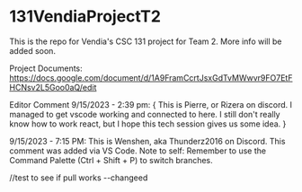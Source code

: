 # 131VendiaProjectT2

This is the repo for Vendia's CSC 131 project for Team 2. More info will be added soon.

Project Documents:
https://docs.google.com/document/d/1A9FramCcrtJsxGdTvMWwvr9FO7EtFHCNsv2L5Goo0aQ/edit

Editor Comment 9/15/2023 - 2:39 pm:
{
This is Pierre, or Rizera on discord. I managed to get vscode working and connected to here.
I still don't really know how to work react, but I hope this tech session gives us some idea.
}

9/15/2023 - 7:15 PM:
This is Wenshen, aka Thunderz2016 on Discord. This comment was added via VS Code. Note to self:
Remember to use the Command Palette (Ctrl + Shift + P) to switch branches.

//test to see if pull works --changeed
